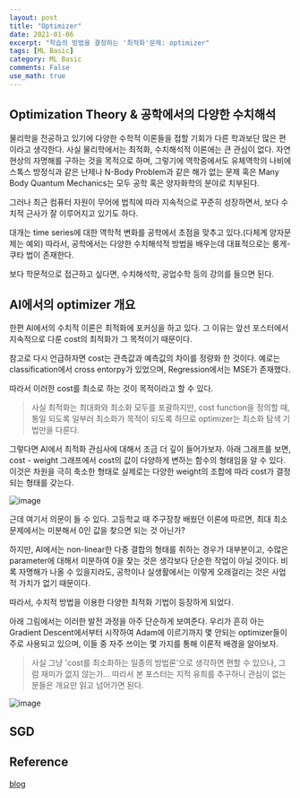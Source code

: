 ```yaml
---
layout: post
title: "Optimizer"
date: 2021-01-06
excerpt: "학습의 방법을 결정하는 '최적화'문제: optimizer"
tags: [ML Basic]
category: ML Basic
comments: False
use_math: true
---
```


## Optimization Theory & 공학에서의 다양한 수치해석
물리학을 전공하고 있기에 다양한 수학적 이론들을 접할 기회가 다른 학과보단 많은 편이라고 생각한다. 사실 물리학에서는 최적화, 수치해석적 이론에는 큰 관심이 없다.
자연현상의 자명해를 구하는 것을 목적으로 하며, 그렇기에 역학중에서도 유체역학의 나비에 스톡스 방정식과 같은 난제나 N-Body Problem과 같은 해가 없는 문제 혹은 Many Body Quantum Mechanics는 모두 공학 혹은 양자화학의 분야로 치부된다.

그러나 최근 컴퓨터 자원이 무어에 법칙에 따라 지속적으로 꾸준히 성장하면서, 보다 수치적 근사가 잘 이루어지고 있기도 하다.

대개는 time series에 대한 역학적 변화를 공학에서 초점을 맞추고 있다.(다체계 양자문제는 예외) 따라서, 공학에서는 다양한 수치해석적 방법을 배우는데 대표적으로는 룽게-쿠타 법이 존재한다.

보다 학문적으로 접근하고 싶다면, 수치해석학, 공업수학 등의 강의를 들으면 된다.

## AI에서의 optimizer 개요
한편 AI에서의 수치적 이론은 최적화에 포커싱을 하고 있다. 그 이유는 앞선 포스터에서 지속적으로 다룬 cost의 최적화가 그 목적이기 때문이다.

참고로 다시 언급하자면 cost는 관측값과 예측값의 차이를 정량화 한 것이다. 예로는 classification에서 cross entorpy가 있었으며, Regression에서는 MSE가 존재했다.

따라서 이러한 cost를 최소로 하는 것이 목적이라고 할 수 있다.

> 사실 최적화는 최대화와 최소화 모두를 포괄하지만, cost function을 정의할 때, 통일 되도록 일부러 최소화가 목적이 되도록 하므로 optimizer는 최소화 탐색 기법만을 다룬다.

그렇다면 AI에서 최적화 관심사에 대해서 조금 더 깊이 들어가보자. 아래 그래프를 보면, cost - weight 그래프에서 cost의 값이 다양하게 변하는 함수의 형태임을 알 수 있다. 이것은 차원을 극히 축소한 형태로 실제로는 다양한 weight의 조합에 따라 cost가 결정되는 형태를 갖는다. 

![image](https://user-images.githubusercontent.com/49096513/103747569-38742280-5046-11eb-8cad-8fddbc90baff.png)

근데 여기서 의문이 들 수 있다. 고등학교 때 주구장창 배웠던 이론에 따르면, 최대 최소 문제에서는 미분해서 0인 값을 찾으면 되는 것 아닌가? 

하지만, AI에서는 non-linear한 다중 결합의 형태를 취하는 경우가 대부분이고, 수많은 parameter에 대해서 미분하여 0을 찾는 것은 생각보다 단순한 작업이 아닐 것이다. 비록 자명해가 나올 수 있을지라도, 공학이나 실생활에서는 이렇게 오래걸리는 것은 사업적 가치가 없기 때문이다.

따라서, 수치적 방법을 이용한 다양한 최적화 기법이 등장하게 되었다.

아래 그림에서는 이러한 발전 과정을 아주 단순하게 보여준다. 우리가 흔히 아는 Gradient Descent에서부터 시작하여 Adam에 이르기까지 몇 안되는 optimizer들이주로 사용되고 있으며, 이들 중 자주 쓰이는 몇 가지를 통해 이론적 배경을 알아보자.
> 사실 그냥 'cost를 최소화하는 일종의 방법론'으로 생각하면 편할 수 있으나, 그럼 재미가 없지 않는가... 따라서 본 포스터는 지적 유희를 추구하니 관심이 없는 분들은 개요만 읽고 넘어가면 된다.

![image](https://user-images.githubusercontent.com/49096513/103747657-52ae0080-5046-11eb-9118-b4bff860317d.png)

## SGD


## Reference
[blog](https://ganghee-lee.tistory.com/24)
